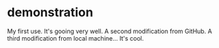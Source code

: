 


# demonstration
My first use. It's gooing very well.
A second modification from GitHub.
A third modification from local machine... It's cool.
